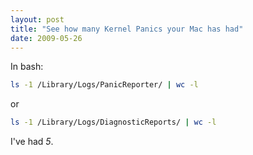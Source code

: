 ```yaml
---
layout: post
title: "See how many Kernel Panics your Mac has had"
date: 2009-05-26
---
```


In bash:

```bash
ls -1 /Library/Logs/PanicReporter/ | wc -l
```

or

```bash
ls -1 /Library/Logs/DiagnosticReports/ | wc -l
```


I've had *5*.
